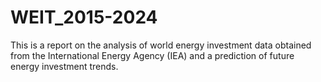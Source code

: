 # WEIT_2015-2024
This is a report on the analysis of world energy investment data obtained from the International Energy Agency (IEA) and a prediction of future energy investment trends.
